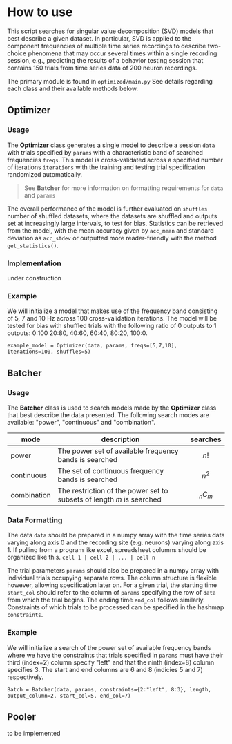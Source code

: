 # How to use
This script searches for singular value decomposition (SVD) models that best describe a given dataset. In particular, SVD is applied to the component frequencies of multiple time series recordings to describe two-choice phenomena that may occur several times within a single recording session, e.g., predicting the results of a behavior testing session that contains 150 trials from time series data of 200 neuron recordings. 

The primary module is found in `optimized/main.py` See details regarding each class and their available methods below.

## Optimizer

### Usage
The **Optimizer** class generates a single model to describe a session `data` with trials specified by `params` with a characteristic band of searched frequencies `freqs`. This model is cross-validated across a specified number of iterations `iterations` with the training and testing trial specification randomized automatically. 

>See **Batcher** for more information on formatting requirements for `data` and `params`

The overall performance of the model is further evaluated on `shuffles` number of shuffled datasets, where the datasets are shuffled and outputs set at increasingly large intervals, to test for bias. Statistics can be retrieved from the model, with the mean accuracy given by `acc_mean` and standard deviation as `acc_stdev` or outputted more reader-friendly with the method `get_statistics()`.

### Implementation
under construction

### Example
We will initialize a model that makes use of the frequency band consisting of 5, 7 and 10 Hz  across 100 cross-validation iterations. The model will be tested for bias with shuffled trials with the following ratio of 0 outputs to 1 outputs: 0:100 20:80, 40:60, 60:40, 80:20, 100:0. 

`example_model = Optimizer(data, params, freqs=[5,7,10], iterations=100, shuffles=5)`

## Batcher

### Usage
The **Batcher** class is used to search models made by the **Optimizer** class that best describe the data presented. The following search modes are available: "power", "continuous" and "combination".

 | mode | description | searches | 
 |---|---|---|
 |power| The power set of available frequency bands is searched | $$n!$$
 |continuous| The set of continuous frequency bands is searched | $$n^2$$
 |combination| The restriction of the power set to subsets of length *m* is searched | $$_nC_m$$

### Data Formatting
The data `data` should be prepared in a numpy array with the time series data varying along axis 0 and the recording site (e.g. neurons) varying along axis 1. If pulling from a program like excel, spreadsheet columns should be organized like this.
`cell 1 | cell 2 | ... | cell n`

The trial parameters `params` should also be prepared in a numpy array with individual trials occupying separate rows. The column structure is flexible however, allowing specification later on. For a given trial, the starting time `start_col` should refer to the column of `params` specifying the row of `data` from which the trial begins. The ending time `end_col` follows similarly. Constraints of which trials to be processed can be specified in the hashmap `constraints`.

### Example
We will initialize a search of the power set of available frequency bands where we have the constraints that trials specified in `params` must have their third (index=2) column specify "left" and that the ninth (index=8) column specifies 3. The start and end columns are 6 and 8 (indicies 5 and 7) respectively.

`Batch = Batcher(data, params, constraints={2:"left", 8:3}, length, output_column=2, start_col=5, end_col=7)`

## Pooler
to be implemented

